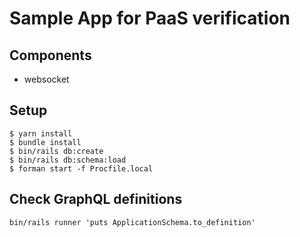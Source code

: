 # Sample App for PaaS verification

## Components

- websocket

## Setup

```
$ yarn install
$ bundle install
$ bin/rails db:create
$ bin/rails db:schema:load
$ forman start -f Procfile.local
```

## Check GraphQL definitions

```
bin/rails runner 'puts ApplicationSchema.to_definition'
```
